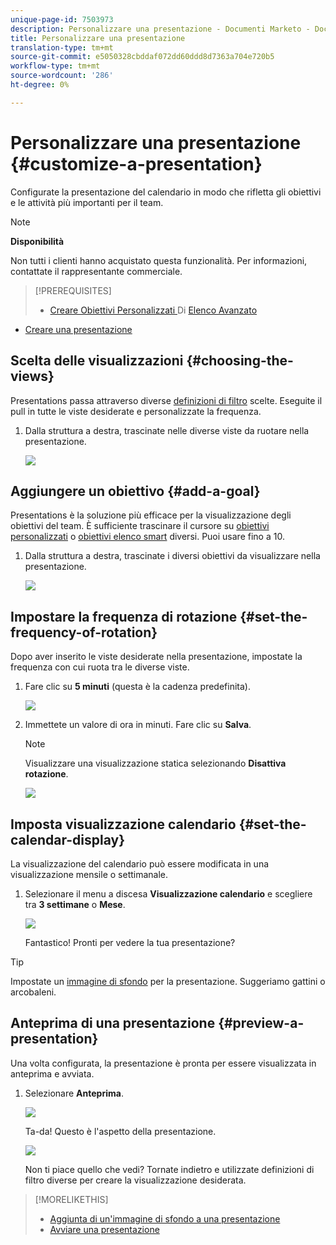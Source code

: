 ```yaml
---
unique-page-id: 7503973
description: Personalizzare una presentazione - Documenti Marketo - Documentazione prodotto
title: Personalizzare una presentazione
translation-type: tm+mt
source-git-commit: e5050328cbddaf072dd60ddd8d7363a704e720b5
workflow-type: tm+mt
source-wordcount: '286'
ht-degree: 0%

---
```



# Personalizzare una presentazione {#customize-a-presentation}

Configurate la presentazione del calendario in modo che rifletta gli obiettivi e le attività più importanti per il team.

>[!NOTE]
>
>**Disponibilità**
>
>Non tutti i clienti hanno acquistato questa funzionalità. Per informazioni, contattate il rappresentante commerciale.

>[!PREREQUISITES]
>
>* [Creare Obiettivi Personalizzati ](/help/marketo/product-docs/core-marketo-concepts/marketing-calendar/calendar-hd/create-a-custom-goal.md) Di  [Elenco Avanzato](/help/marketo/product-docs/core-marketo-concepts/marketing-calendar/calendar-hd/create-a-smart-list-goal.md)
   >
   >
* [Creare una presentazione](/help/marketo/product-docs/core-marketo-concepts/marketing-calendar/calendar-hd/create-a-presentation.md)


## Scelta delle visualizzazioni {#choosing-the-views}

Presentations passa attraverso diverse [definizioni di filtro](/help/marketo/product-docs/core-marketo-concepts/marketing-calendar/working-with-the-calendar/filtering-the-marketing-calendar.md) scelte. Eseguite il pull in tutte le viste desiderate e personalizzate la frequenza.

1. Dalla struttura a destra, trascinate nelle diverse viste da ruotare nella presentazione.

   ![](assets/image2015-3-18-13-3a6-3a10.png)

## Aggiungere un obiettivo {#add-a-goal}

Presentations è la soluzione più efficace per la visualizzazione degli obiettivi del team. È sufficiente trascinare il cursore su [obiettivi personalizzati](/help/marketo/product-docs/core-marketo-concepts/marketing-calendar/calendar-hd/create-a-custom-goal.md) o [obiettivi elenco smart](/help/marketo/product-docs/core-marketo-concepts/marketing-calendar/calendar-hd/create-a-smart-list-goal.md) diversi. Puoi usare fino a 10.

1. Dalla struttura a destra, trascinate i diversi obiettivi da visualizzare nella presentazione.

   ![](assets/image2015-3-24-14-3a23-3a26.png)

## Impostare la frequenza di rotazione {#set-the-frequency-of-rotation}

Dopo aver inserito le viste desiderate nella presentazione, impostate la frequenza con cui ruota tra le diverse viste.

1. Fare clic su **5 minuti** (questa è la cadenza predefinita).

   ![](assets/image2015-3-18-13-3a17-3a29.png)

1. Immettete un valore di ora in minuti. Fare clic su **Salva**.

   >[!NOTE]
   >
   >Visualizzare una visualizzazione statica selezionando **Disattiva rotazione**.

   ![](assets/image2015-3-18-13-3a22-3a18.png)

## Imposta visualizzazione calendario {#set-the-calendar-display}

La visualizzazione del calendario può essere modificata in una visualizzazione mensile o settimanale.

1. Selezionare il menu a discesa **Visualizzazione calendario** e scegliere tra **3 settimane** o **Mese**.

   ![](assets/image2015-3-18-13-3a27-3a37.png)

   Fantastico! Pronti per vedere la tua presentazione?

>[!TIP]
>
>Impostate un [immagine di sfondo](/help/marketo/product-docs/core-marketo-concepts/marketing-calendar/calendar-hd/add-a-background-image-to-a-presentation.md) per la presentazione. Suggeriamo gattini o arcobaleni.

## Anteprima di una presentazione {#preview-a-presentation}

Una volta configurata, la presentazione è pronta per essere visualizzata in anteprima e avviata.

1. Selezionare **Anteprima**.

   ![](assets/image2015-3-18-13-3a37-3a55.png)

   Ta-da! Questo è l&#39;aspetto della presentazione.

   ![](assets/image2015-3-24-14-3a29-3a29.png)

   Non ti piace quello che vedi? Tornate indietro e utilizzate definizioni di filtro diverse per creare la visualizzazione desiderata.

>[!MORELIKETHIS]
>
>* [Aggiunta di un&#39;immagine di sfondo a una presentazione](/help/marketo/product-docs/core-marketo-concepts/marketing-calendar/calendar-hd/add-a-background-image-to-a-presentation.md)
>* [Avviare una presentazione](/help/marketo/product-docs/core-marketo-concepts/marketing-calendar/calendar-hd/launch-a-presentation.md)

